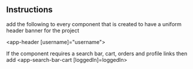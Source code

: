 ## Instructions

add the following to every component that is created to have a uniform header banner for the project

<app-header [username]="username"></app-header>

If the component requires a search bar, cart, orders and profile links then add 
<app-search-bar-cart [loggedIn]=loggedIn></app-search-bar-cart>
